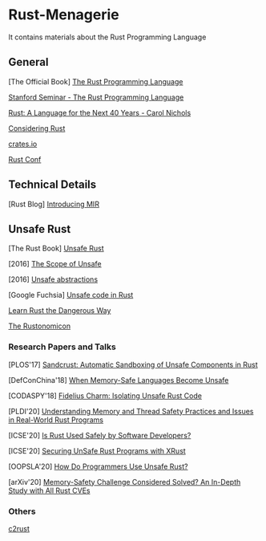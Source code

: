 # Rust-Menagerie
It contains materials about the Rust Programming Language

## General

[The Official Book] [The Rust Programming
Language](https://doc.rust-lang.org/book/#the-rust-programming-language)

[Stanford Seminar - The Rust Programming Language](https://www.youtube.com/watch?v=O5vzLKg7y-k)

[Rust: A Language for the Next 40 Years - Carol
Nichols](https://www.youtube.com/watch?v=A3AdN7U24iU)

[Considering Rust](https://www.youtube.com/watch?v=DnT-LUQgc7s)

[crates.io](https://crates.io/)

[Rust Conf](https://rustconf.com/)

## Technical Details
[Rust Blog] [Introducing MIR](https://blog.rust-lang.org/2016/04/19/MIR.html)

## Unsafe Rust
[The Rust Book] [Unsafe Rust](https://doc.rust-lang.org/book/ch19-01-unsafe-rust.html)

[2016] [The Scope of Unsafe](https://www.ralfj.de/blog/2016/01/09/the-scope-of-unsafe.html)

[2016] [Unsafe abstractions](http://smallcultfollowing.com/babysteps/blog/2016/05/23/unsafe-abstractions/)

[Google Fuchsia] [Unsafe code in
Rust](https://fuchsia.googlesource.com/fuchsia/+/refs/heads/main/docs/development/languages/rust/unsafe.md)

[Learn Rust the Dangerous Way](http://cliffle.com/p/dangerust/)

[The Rustonomicon](https://doc.rust-lang.org/nomicon/)

### Research Papers and Talks
[PLOS'17] [Sandcrust: Automatic Sandboxing of Unsafe Components in
Rust](https://os.inf.tu-dresden.de/papers_ps/plos2017-lamowski-rust-sandboxing-paper.pdf)

[DefConChina'18] [When Memory-Safe Languages Become Unsafe](https://mssun.me/research/defconchina18unsafe.html)

[CODASPY'18] [Fidelius Charm: Isolating Unsafe Rust
Code](https://almohri.io/papers/fc.pdf)

[PLDI'20] [Understanding Memory and Thread Safety Practices and Issues in
Real-World Rust Programs](https://cseweb.ucsd.edu/~yiying/RustStudy-PLDI20.pdf)

[ICSE'20] [Is Rust Used Safely by Software
Developers?](https://dl.acm.org/doi/abs/10.1145/3377811.3380413)

[ICSE'20] [Securing UnSafe Rust Programs with
XRust](https://peimingliu.github.io/asset/pic/icse-paper1026.pdf)

[OOPSLA'20] [How Do Programmers Use Unsafe
Rust?](https://www.cs.ubc.ca/~alexsumm/papers/AstrauskasMathejaPoliMuellerSummers20.pdf)

[arXiv'20] [Memory-Safety Challenge Considered Solved? An In-Depth Study with
All Rust CVEs](https://arxiv.org/pdf/2003.03296.pdf)

### Others
[c2rust](https://c2rust.com/manual/)
